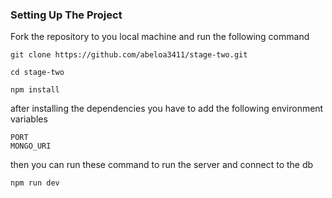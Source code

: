 ### Setting Up The Project

Fork the repository to you local machine and run the following command

```
git clone https://github.com/abeloa3411/stage-two.git

cd stage-two

npm install

```

after installing the dependencies you have to add the following environment variables

```
PORT
MONGO_URI

```

then you can run these command to run the server and connect to the db

```
npm run dev
```
